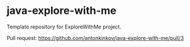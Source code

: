 # java-explore-with-me
Template repository for ExploreWithMe project.

Pull request:
https://github.com/antonkinkov/java-explore-with-me/pull/3